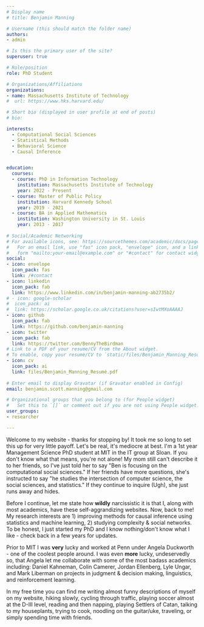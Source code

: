 ```yaml
---
# Display name
# title: Benjamin Manning

# Username (this should match the folder name)
authors: 
- admin

# Is this the primary user of the site?
superuser: true

# Role/position
role: PhD Student

# Organizations/Affiliations
organizations:
- name: Massachusetts Institute of Technology
#  url: https://www.hks.harvard.edu/

# Short bio (displayed in user profile at end of posts)
# bio: 

interests:
  - Computational Social Sciences
  - Statistical Methods
  - Behavioral Science
  - Causal Inference


education:
  courses:
  - course: PhD in Information Technology
    institution: Massachusetts Institute of Technology
    year: 2022 - Present
  - course: Master of Public Policy
    institution: Harvard Kennedy School
    year: 2019 - 2021
  - course: BA in Applied Mathematics
    institution: Washington University in St. Louis
    year: 2013 - 2017
    
# Social/Academic Networking
# For available icons, see: https://sourcethemes.com/academic/docs/page-builder/#icons
#   For an email link, use "fas" icon pack, "envelope" icon, and a link in the
#   form "mailto:your-email@example.com" or "#contact" for contact widget.
social:
- icon: envelope
  icon_pack: fas
  link: /#contact
- icon: linkedin
  icon_pack: fab
  link: https://www.linkedin.com/in/benjamin-manning-ab2735b2/
# - icon: google-scholar
#  icon_pack: ai
#  link: https://scholar.google.co.uk/citations?user=sIwtMXoAAAAJ
- icon: github
  icon_pack: fab
  link: https://github.com/benjamin-manning
- icon: twitter
  icon_pack: fab
  link: https://twitter.com/BennyTheBirdman
# Link to a PDF of your resume/CV from the About widget.
# To enable, copy your resume/CV to `static/files/Benjamin_Manning_Resumé.pdf` and uncomment the lines below.
- icon: cv
  icon_pack: ai
  link: files/Benjamin_Manning_Resumé.pdf
  
# Enter email to display Gravatar (if Gravatar enabled in Config)
email: benjamin.scott.manning@gmail.com

# Organizational groups that you belong to (for People widget)
#   Set this to `[]` or comment out if you are not using People widget.
user_groups:
- researcher

---
```

Welcome to my website - thanks for stopping by! It took me so long to set this up for very little payoff. Let's be real, it's mediocre at best. I'm a 1st year Management Science PhD student at MIT in the IT group at Sloan. If you don't know what that means, you're not alone! My mom still can't describe it to her friends, so I've just told her to say "Ben is focusing on the computational social sciences." If her friends have more questions, she's instructed to say "he studies the intersection of computer science, the social sciences, and statistics." If they continue to inquire (Ugh), she just runs away and hides.

Before I continue, let me state how **wildly** narcissistic it is that I, along with most academics, have these self-aggrandizing websites. Now, back to me! My research interests are 1) improving methods for causal inference using statistics and machine learning, 2) studying complexity & social networks. To be honest, I just started my PhD and I know nothing/don't know what I like - check back in a few years for updates.

Prior to MIT I was **very** lucky and worked at Penn under Angela Duckworth - one of the coolest people around. I was even **more** lucky, undeservedly so, that Angela let me collaborate with some of the most badass academics including: Daniel Kahneman, Colin Camerer, Jordan Ellenberg, Lyle Ungar, and Mark Liberman on projects in judgment & decision making, linguistics, and reinforcement learning. 

In my free time you can find me writing almost funny descriptions of myself on my website, hiking slowly, cycling through traffic, playing soccer almost at the D-III level, reading and then napping, playing Settlers of Catan, talking to my houseplants, trying to cook, noodling on the guitar/uke, traveling, or simply spending time with friends.
